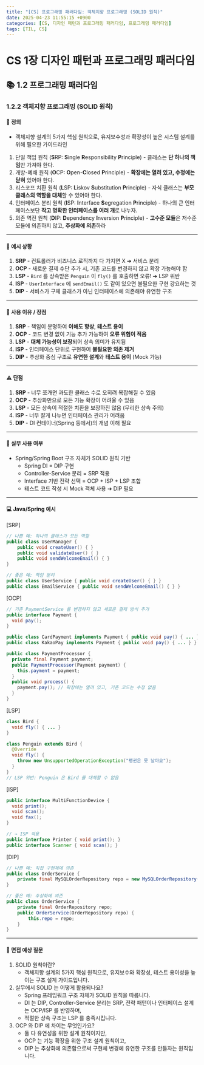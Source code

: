 ```yaml
---
title: "[CS] 프로그래밍 패러다임: 객체지향 프로그래밍 (SOLID 원칙)"
date: 2025-04-23 11:55:15 +0900
categories: [CS, 디자인 패턴과 프로그래밍 패러다임, 프로그래밍 패러다임]
tags: [TIL, CS]
---
```

# CS 1장 디자인 패턴과 프로그래밍 패러다임

## 📚 1.2 프로그래밍 패러다임

### 1.2.2 객체지향 프로그래밍 (SOLID 원칙)

#### 📘 정의
- 객체지향 설계의 5가지 핵심 원칙으로, 유지보수성과 확장성이 높은 시스템 설계를 위해 필요한 가이드라인
   
1. 단일 책임 원칙 (**S**RP: **S**ingle **R**esponsibility **P**rinciple) - 클래스는 **단 하나의 책임**만 가져야 한다.
2. 개방-폐쇄 원칙 (**O**CP: **O**pen-**C**losed **P**rinciple) - **확장에는 열려 있고, 수정에는 닫혀** 있어야 한다.
3. 리스코프 치환 원칙 (**L**SP: **L**iskov **S**ubstitution **P**rinciple) - 자식 클래스는 **부모 클래스의 역할을 대체**할 수 있어야 한다.
4. 인터페이스 분리 원칙 (**I**SP: **I**nterface **S**egregation **P**rinciple) - 하나의 큰 인터페이스보단 **작고 명확한 인터페이스를 여러 개**로 나누자.
5. 의존 역전 원칙 (**D**IP: **D**ependency **I**nversion **P**rinciple) - **고수준 모듈**은 저수준 모듈에 의존하지 않고, **추상화에 의존**하라

---

#### 📌 예시 상황
1. **SRP** - 컨트롤러가 비즈니스 로직까지 다 가지면 X ➔ 서비스 분리
2. **OCP** - 새로운 결제 수단 추가 시, 기존 코드를 변경하지 않고 확장 가능해야 함
3. **LSP** - `Bird` 를 상속받은 `Penguin` 이 `fly()` 를 호출하면 오류! ➔ LSP 위반
4. **ISP** - `UserInterface` 에 `sendEmail()` 도 같이 있으면 불필요한 구현 강요하는 것
5. **DIP** - 서비스가 구체 클래스가 아닌 인터페이스에 의존해야 유연한 구조

---

#### 🎯 사용 이유 / 장점
1. **SRP** - 책임이 분명하여 **이해도 향상**, **테스트 용이**
2. **OCP** - 코드 변경 없이 기능 추가 가능하여 **오류 위험이 적음**
3. **LSP** - **대체 가능성이 보장**되어 상속 의미가 유지됨
4. **ISP** - 인터페이스 단위로 구현하여 **불필요한 의존 제거**
5. **DIP** - 추상화 중심 구조로 **유연한 설계**와 **테스트 용이** (Mock 가능)

---

#### ⚠️ 단점
1. **SRP** - 너무 쪼개면 과도한 클래스 수로 오히려 복잡해질 수 있음
2. **OCP** - 추상화만으로 모든 기능 확장이 어려울 수 있음
3. **LSP** - 모든 상속이 적절한 치환을 보장하진 않음 (무리한 상속 주의)
4. **ISP** - 너무 잘게 나누면 인터페이스 관리가 어려움
5. **DIP** - DI 컨테이너(Spring 등에서)의 개념 이해 필요

---

#### 🏢 실무 사용 여부
- Spring/Spring Boot 구조 자체가 SOLID 원칙 기반
  - Spring DI = DIP 구현
  - Controller-Service 분리 = SRP 적용
  - Interface 기반 전략 선택 = OCP + ISP + LSP 조합
  - 테스트 코드 작성 시 Mock 객체 사용 ➔ DIP 필요

---

#### 💻 Java/Spring 예시

[SRP]

```java
// 나쁜 예: 하나의 클래스가 모든 역할
public class UserManager {
    public void createUser() { }
    public void validateUser() { }
    public void sendWelcomeEmail() { }
}

// 좋은 예: 책임 분리
public class UserService { public void createUser() { } }
public class EmailService { public void sendWelcomeEmail() { } }

```

[OCP]

```java
// 기존 PaymentService 를 변경하지 않고 새로운 결제 방식 추가
public interface Payment {
  void pay();
}

public class CardPayment implements Payment { public void pay() { ... } }
public class KakaoPay implements Payment { public void pay() { ... } }

public class PaymentProcessor {
  private final Payment payment;
  public PaymentProcessor(Payment payment) {
    this.payment = payment;
  }
  public void process() {
    payment.pay(); // 확장에는 열려 있고, 기존 코드는 수정 없음
  }
}
```

[LSP]

```java
class Bird {
  void fly() { ... }
}

class Penguin extends Bird {
  @Override
  void fly() {
    throw new UnsupportedOperationException("펭귄은 못 날아요");
  }
}
// LSP 위반: Penguin 은 Bird 를 대체할 수 없음

```

[ISP]

```java
public interface MultiFunctionDevice {
  void print();
  void scan();
  void fax();
}

// → ISP 적용
public interface Printer { void print(); }
public interface Scanner { void scan(); }

```

[DIP]

```java
// 나쁜 예: 직접 구현체에 의존
public class OrderService {
    private final MySQLOrderRepository repo = new MySQLOrderRepository(); // DIP 위반
}

// 좋은 예: 추상화에 의존
public class OrderService {
    private final OrderRepository repo;
    public OrderService(OrderRepository repo) {
        this.repo = repo;
    }
}

```

---

#### 🎤 면접 예상 질문
1. SOLID 원칙이란?
   - 객체지향 설계의 5가지 핵심 원칙으로, 유지보수와 확장성, 테스트 용이성을 높이는 구조 설계 가이드입니다.
2. 실무에서 SOLID 는 어떻게 활용되나요?
   - Spring 프레임워크 구조 자체가 SOLID 원칙을 따릅니다.
   - DI 는 DIP, Controller-Service 분리는 SRP, 전략 패턴이나 인터페이스 설계는 OCP/ISP 를 반영하며,
   - 적절한 상속 구조는 LSP 를 충족시킵니다.
3. OCP 와 DIP 에 차이는 무엇인가요?
   - 둘 다 유연성을 위한 설계 원칙이지만,
   - OCP 는 기능 확장을 위한 구조 설계 원칙이고,
   - DIP 는 추상화에 의존함으로써 구현체 변경에 유연한 구조를 만들자는 원칙입니다.
